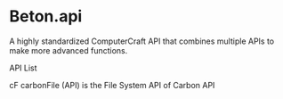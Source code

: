 # Beton.api
A highly standardized ComputerCraft API that combines multiple APIs to make more advanced functions.

API List

cF carbonFile (API) is the File System API of Carbon API
